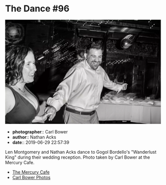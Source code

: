 # The Dance #96

![Len Montgomery and Nathan Acks dance](assets/2019-06-29-set-4-the-dance-96.webp)

* **photographer**:: Carl Bower  
* **author**:: Nathan Acks  
* **date**:: 2019-06-29 22:57:39

Len Montgomery and Nathan Acks dance to Gogol Bordello's "Wanderlust King" during their wedding reception. Photo taken by Carl Bower at the Mercury Cafe.

* [The Mercury Cafe](http://mercurycafe.com)
* [Carl Bower Photos](https://carlbowerphotos.com)
